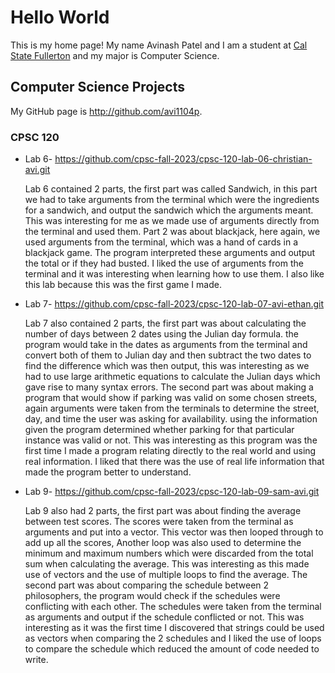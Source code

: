 # Hello World

This is my home page! My name Avinash Patel and I am a student at [Cal State Fullerton](http://www.fullerton.edu/) and my major is Computer Science.

## Computer Science Projects

My GitHub page is http://github.com/avi1104p.

### CPSC 120

* Lab 6- https://github.com/cpsc-fall-2023/cpsc-120-lab-06-christian-avi.git

    Lab 6 contained 2 parts, the first part was called Sandwich, in this part we had to take arguments from the terminal which were the ingredients for a sandwich, and output the sandwich which the arguments meant. This was interesting for me as we made use of arguments directly from the terminal and used them. Part 2 was about blackjack, here again, we used arguments from the terminal, which was a hand of cards in a blackjack game. The program interpreted these arguments and output the total or if they had busted. I liked the use of arguments from the terminal and it was interesting when learning how to use them. I also like this lab because this was the first game I made.

* Lab 7- https://github.com/cpsc-fall-2023/cpsc-120-lab-07-avi-ethan.git

   Lab 7 also contained 2 parts, the first part was about calculating the number of days between 2 dates using the Julian day formula. the program would take in the dates as arguments from the terminal and convert both of them to Julian day and then subtract the two dates to find the difference which was then output, this was interesting as we had to use large arithmetic equations to calculate the Julian days which gave rise to many syntax errors. The second part was about making a program that would show if parking was valid on some chosen streets, again arguments were taken from the terminals to determine the street, day, and time the user was asking for availability. using the information given the program determined whether parking for that particular instance was valid or not. This was interesting as this program was the first time I made a program relating directly to the real world and using real information. I liked that there was the use of real life information that made the program better to understand.

* Lab 9- https://github.com/cpsc-fall-2023/cpsc-120-lab-09-sam-avi.git

    Lab 9 also had 2 parts, the first part was about finding the average between test scores. The scores were taken from the terminal as arguments and put into a vector. This vector was then looped through to add up all the scores, Another loop was also used to determine the minimum and maximum numbers which were discarded from the total sum when calculating the average. This was interesting as this made use of vectors and the use of multiple loops to find the average. The second part was about comparing the schedule between 2 philosophers, the program would check if the schedules were conflicting with each other. The schedules were taken from the terminal as arguments and output if the schedule conflicted or not. This was interesting as it was the first time I discovered that strings could be used as vectors when comparing the 2 schedules and I liked the use of loops to compare the schedule which reduced the amount of code needed to write.
